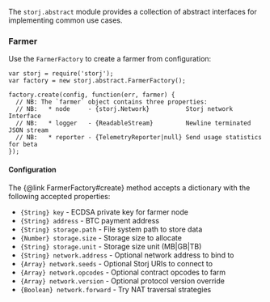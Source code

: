 The `storj.abstract` module provides a collection of abstract interfaces for
implementing common use cases.

### Farmer

Use the `FarmerFactory` to create a farmer from configuration:

```
var storj = require('storj');
var factory = new storj.abstract.FarmerFactory();

factory.create(config, function(err, farmer) {
  // NB: The `farmer` object contains three properties:
  // NB:   * node     - {storj.Network}          Storj network Interface
  // NB:   * logger   - {ReadableStream}         Newline terminated JSON stream
  // NB:   * reporter - {TelemetryReporter|null} Send usage statistics for beta
});
```

#### Configuration

The {@link FarmerFactory#create} method accepts a dictionary with the following
accepted properties:

* `{String} key` - ECDSA private key for farmer node
* `{String} address` - BTC payment address
* `{String} storage.path` - File system path to store data
* `{Number} storage.size` - Storage size to allocate
* `{String} storage.unit` - Storage size unit (MB|GB|TB)
* `{String} network.address` - Optional network address to bind to
* `{Array} network.seeds`   - Optional Storj URIs to connect to
* `{Array} network.opcodes` - Optional contract opcodes to farm
* `{Array} network.version` - Optional protocol version override
* `{Boolean} network.forward` - Try NAT traversal strategies
